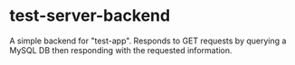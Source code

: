 # test-server-backend
A simple backend for "test-app". Responds to GET requests by querying a MySQL DB then responding with the requested information.

